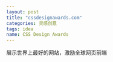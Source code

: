 ```yaml
---
layout: post
title: "cssdesignawards.com"
categories: 灵感创意
tags: idea
name: CSS Design Awards
---
```

展示世界上最好的网站，激励全球网页前端
<!--break-->
